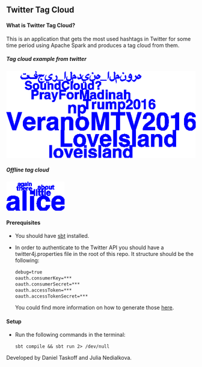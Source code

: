## Twitter Tag Cloud

#### What is Twitter Tag Cloud?
  This is an application that gets the most used hashtags in Twitter for some time period using Apache Spark and produces a tag cloud from them.

##### Tag cloud example from twitter
![twitter](./twitter.png)

##### Offline tag cloud
![offline](./dummy.png)

#### Prerequisites
*   You should have    [sbt](http://www.scala-sbt.org/0.13/docs/Setup.html) installed.
* In order to authenticate to the Twitter API you should have a twitter4j.properties file in the root of this repo. It structure should be the following:

  ```
  debug=true
  oauth.consumerKey=***
  oauth.consumerSecret=***
  oauth.accessToken=***
  oauth.accessTokenSecret=***

  ```

  You could find more information on how to generate those [here](https://dev.twitter.com/oauth/overview/application-owner-access-tokens).

#### Setup
* Run the following commands in the terminal:

  ```
  sbt compile && sbt run 2> /dev/null
  ```

Developed by Daniel Taskoff and Julia Nedialkova.
